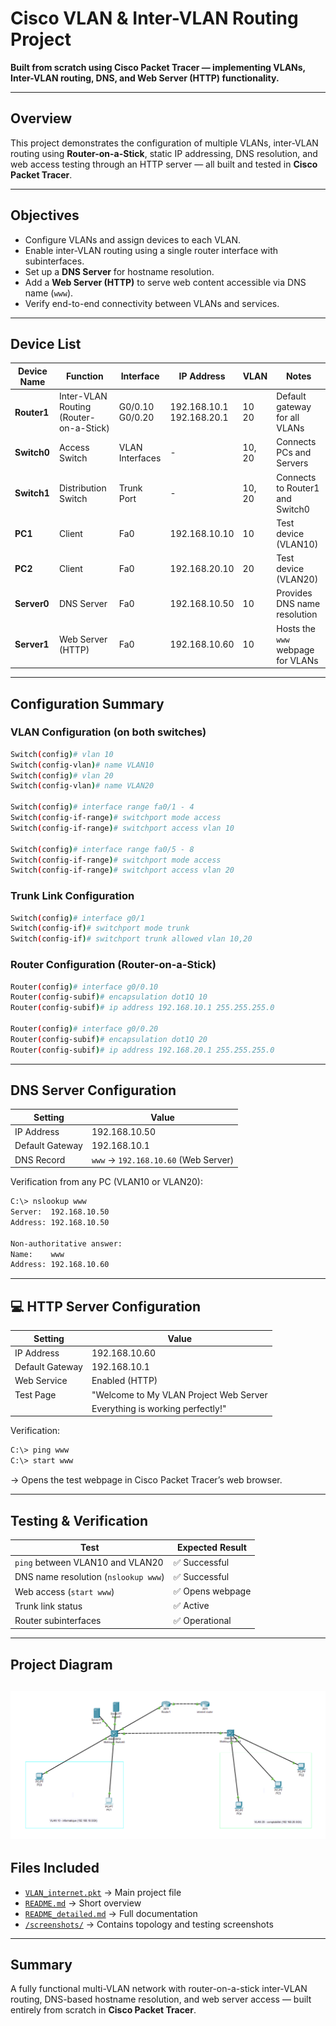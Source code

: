 # Cisco VLAN & Inter-VLAN Routing Project

**Built from scratch using Cisco Packet Tracer — implementing VLANs, Inter-VLAN routing, DNS, and Web Server (HTTP) functionality.**

---

## Overview

This project demonstrates the configuration of multiple VLANs, inter-VLAN routing using **Router-on-a-Stick**, static IP addressing, DNS resolution, and web access testing through an HTTP server — all built and tested in **Cisco Packet Tracer**.

---

## Objectives

- Configure VLANs and assign devices to each VLAN.
- Enable inter-VLAN routing using a single router interface with subinterfaces.
- Set up a **DNS Server** for hostname resolution.
- Add a **Web Server (HTTP)** to serve web content accessible via DNS name (`www`).
- Verify end-to-end connectivity between VLANs and services.

---

## Device List

| Device Name | Function | Interface | IP Address | VLAN | Notes |
|--------------|-----------|------------|-------------|-------|--------|
| **Router1** | Inter-VLAN Routing (Router-on-a-Stick) | G0/0.10<br>G0/0.20 | 192.168.10.1<br>192.168.20.1 | 10<br>20 | Default gateway for all VLANs |
| **Switch0** | Access Switch | VLAN Interfaces | - | 10, 20 | Connects PCs and Servers |
| **Switch1** | Distribution Switch | Trunk Port | - | 10, 20 | Connects to Router1 and Switch0 |
| **PC1** | Client | Fa0 | 192.168.10.10 | 10 | Test device (VLAN10) |
| **PC2** | Client | Fa0 | 192.168.20.10 | 20 | Test device (VLAN20) |
| **Server0** | DNS Server | Fa0 | 192.168.10.50 | 10 | Provides DNS name resolution |
| **Server1** | Web Server (HTTP) | Fa0 | 192.168.10.60 | 10 | Hosts the `www` webpage for VLANs |
---

## Configuration Summary

### VLAN Configuration (on both switches)
```bash
Switch(config)# vlan 10
Switch(config-vlan)# name VLAN10
Switch(config)# vlan 20
Switch(config-vlan)# name VLAN20

Switch(config)# interface range fa0/1 - 4
Switch(config-if-range)# switchport mode access
Switch(config-if-range)# switchport access vlan 10

Switch(config)# interface range fa0/5 - 8
Switch(config-if-range)# switchport mode access
Switch(config-if-range)# switchport access vlan 20
```

### Trunk Link Configuration
```bash
Switch(config)# interface g0/1
Switch(config-if)# switchport mode trunk
Switch(config-if)# switchport trunk allowed vlan 10,20
```

### Router Configuration (Router-on-a-Stick)
```bash
Router(config)# interface g0/0.10
Router(config-subif)# encapsulation dot1Q 10
Router(config-subif)# ip address 192.168.10.1 255.255.255.0

Router(config)# interface g0/0.20
Router(config-subif)# encapsulation dot1Q 20
Router(config-subif)# ip address 192.168.20.1 255.255.255.0
```

---

## DNS Server Configuration

| Setting | Value |
|----------|--------|
| IP Address | 192.168.10.50 |
| Default Gateway | 192.168.10.1 |
| DNS Record | `www` → `192.168.10.60` (Web Server) |

Verification from any PC (VLAN10 or VLAN20):
```bash
C:\> nslookup www
Server:  192.168.10.50
Address: 192.168.10.50

Non-authoritative answer:
Name:    www
Address: 192.168.10.60
```

---

## 💻 HTTP Server Configuration

| Setting | Value |
|----------|--------|
| IP Address | 192.168.10.60 |
| Default Gateway | 192.168.10.1 |
| Web Service | Enabled (HTTP) |
| Test Page | "Welcome to My VLAN Project Web Server 
            |Everything is working perfectly!" |

Verification:
```bash
C:\> ping www
C:\> start www
```
→ Opens the test webpage in Cisco Packet Tracer’s web browser.

---

## Testing & Verification

| Test | Expected Result |
|------|------------------|
| `ping` between VLAN10 and VLAN20 | ✅ Successful |
| DNS name resolution (`nslookup www`) | ✅ Successful |
| Web access (`start www`) | ✅ Opens webpage |
| Trunk link status | ✅ Active |
| Router subinterfaces | ✅ Operational |

---

## Project Diagram
![Network Topology](./topology_overview.png)
---

## Files Included

- [`VLAN_internet.pkt`](./VLAN_internet.pkt) → Main project file  
- [`README.md`](./README.md) → Short overview  
- [`README_detailed.md`](./README_detailed.md) → Full documentation  
- [`/screenshots/`](./screenshots) → Contains topology and testing screenshots


---

## Summary

A fully functional multi-VLAN network with router-on-a-stick inter-VLAN routing, DNS-based hostname resolution, and web server access — built entirely from scratch in **Cisco Packet Tracer**.
